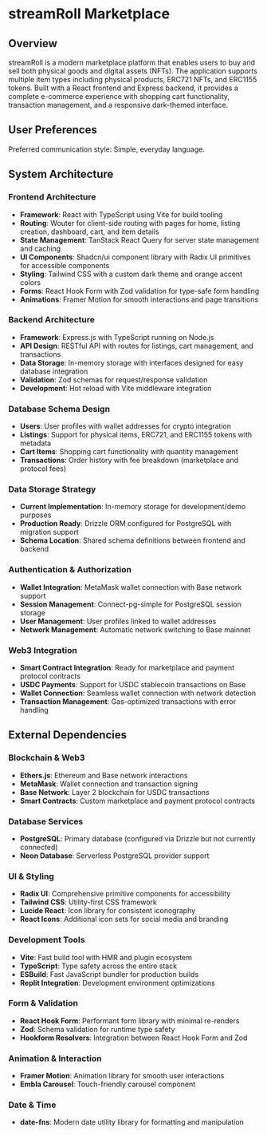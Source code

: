 # streamRoll Marketplace

## Overview

streamRoll is a modern marketplace platform that enables users to buy and sell both physical goods and digital assets (NFTs). The application supports multiple item types including physical products, ERC721 NFTs, and ERC1155 tokens. Built with a React frontend and Express backend, it provides a complete e-commerce experience with shopping cart functionality, transaction management, and a responsive dark-themed interface.

## User Preferences

Preferred communication style: Simple, everyday language.

## System Architecture

### Frontend Architecture
- **Framework**: React with TypeScript using Vite for build tooling
- **Routing**: Wouter for client-side routing with pages for home, listing creation, dashboard, cart, and item details
- **State Management**: TanStack React Query for server state management and caching
- **UI Components**: Shadcn/ui component library with Radix UI primitives for accessible components
- **Styling**: Tailwind CSS with a custom dark theme and orange accent colors
- **Forms**: React Hook Form with Zod validation for type-safe form handling
- **Animations**: Framer Motion for smooth interactions and page transitions

### Backend Architecture
- **Framework**: Express.js with TypeScript running on Node.js
- **API Design**: RESTful API with routes for listings, cart management, and transactions
- **Data Storage**: In-memory storage with interfaces designed for easy database integration
- **Validation**: Zod schemas for request/response validation
- **Development**: Hot reload with Vite middleware integration

### Database Schema Design
- **Users**: User profiles with wallet addresses for crypto integration
- **Listings**: Support for physical items, ERC721, and ERC1155 tokens with metadata
- **Cart Items**: Shopping cart functionality with quantity management
- **Transactions**: Order history with fee breakdown (marketplace and protocol fees)

### Data Storage Strategy
- **Current Implementation**: In-memory storage for development/demo purposes
- **Production Ready**: Drizzle ORM configured for PostgreSQL with migration support
- **Schema Location**: Shared schema definitions between frontend and backend

### Authentication & Authorization
- **Wallet Integration**: MetaMask wallet connection with Base network support
- **Session Management**: Connect-pg-simple for PostgreSQL session storage
- **User Management**: User profiles linked to wallet addresses
- **Network Management**: Automatic network switching to Base mainnet

### Web3 Integration
- **Smart Contract Integration**: Ready for marketplace and payment protocol contracts
- **USDC Payments**: Support for USDC stablecoin transactions on Base
- **Wallet Connection**: Seamless wallet connection with network detection
- **Transaction Management**: Gas-optimized transactions with error handling

## External Dependencies

### Blockchain & Web3
- **Ethers.js**: Ethereum and Base network interactions
- **MetaMask**: Wallet connection and transaction signing
- **Base Network**: Layer 2 blockchain for USDC transactions
- **Smart Contracts**: Custom marketplace and payment protocol contracts

### Database Services
- **PostgreSQL**: Primary database (configured via Drizzle but not currently connected)
- **Neon Database**: Serverless PostgreSQL provider support

### UI & Styling
- **Radix UI**: Comprehensive primitive components for accessibility
- **Tailwind CSS**: Utility-first CSS framework
- **Lucide React**: Icon library for consistent iconography
- **React Icons**: Additional icon sets for social media and branding

### Development Tools
- **Vite**: Fast build tool with HMR and plugin ecosystem
- **TypeScript**: Type safety across the entire stack
- **ESBuild**: Fast JavaScript bundler for production builds
- **Replit Integration**: Development environment optimizations

### Form & Validation
- **React Hook Form**: Performant form library with minimal re-renders
- **Zod**: Schema validation for runtime type safety
- **Hookform Resolvers**: Integration between React Hook Form and Zod

### Animation & Interaction
- **Framer Motion**: Animation library for smooth user interactions
- **Embla Carousel**: Touch-friendly carousel component

### Date & Time
- **date-fns**: Modern date utility library for formatting and manipulation